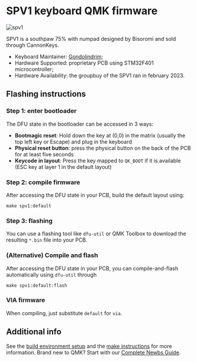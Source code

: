 # SPV1 keyboard QMK firmware

![spv1](https://i.imgur.com/C2tNDzY.jpg)

SPV1 is a southpaw 75% with numpad designed by Bisoromi and sold through CannonKeys.

* Keyboard Maintainer: [Gondolindrim](https://github.com/Gondolindrim);
* Hardware Supported: proprietary PCB using STM32F401 microcontroller;
* Hardware Availability: the groupbuy of the SPV1 ran in february 2023.

## Flashing instructions 

### Step 1: enter bootloader

The DFU state in the bootloader can be accessed in 3 ways:

* **Bootmagic reset**: Hold down the key at (0,0) in the matrix (usually the top left key or Escape) and plug in the keyboard
* **Physical reset button**: press the physical button on the back of the PCB for at least five seconds
* **Keycode in layout**: Press the key mapped to `QK_BOOT` if it is available (ESC key at layer 1 in the default layout)

### Step 2: compile firmware

After accessing the DFU state in your PCB, build the default layout using:

    make spv1:default

### Step 3: flashing

You can use a flashing tool like `dfu-util` or QMK Toolbox to download the resulting `*.bin` file into your PCB.

### (Alternative) Compile and flash

After accessing the DFU state in your PCB, you can compile-and-flash automatically using `dfu-util` through

    make spv1:default:flash

### VIA firmware

When compiling, just substitute `default` for `via`.

## Additional info

See the [build environment setup](https://docs.qmk.fm/#/getting_started_build_tools) and the [make instructions](https://docs.qmk.fm/#/getting_started_make_guide) for more information. Brand new to QMK? Start with our [Complete Newbs Guide](https://docs.qmk.fm/#/newbs).
